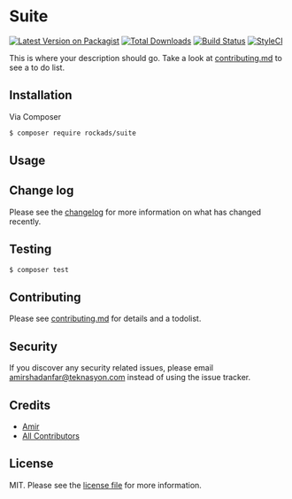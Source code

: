 # Suite

[![Latest Version on Packagist][ico-version]][link-packagist]
[![Total Downloads][ico-downloads]][link-downloads]
[![Build Status][ico-travis]][link-travis]
[![StyleCI][ico-styleci]][link-styleci]

This is where your description should go. Take a look at [contributing.md](contributing.md) to see a to do list.

## Installation

Via Composer

``` bash
$ composer require rockads/suite
```

## Usage

## Change log

Please see the [changelog](changelog.md) for more information on what has changed recently.

## Testing

``` bash
$ composer test
```

## Contributing

Please see [contributing.md](contributing.md) for details and a todolist.

## Security

If you discover any security related issues, please email amirshadanfar@teknasyon.com instead of using the issue tracker.

## Credits

- [Amir][link-author]
- [All Contributors][link-contributors]

## License

MIT. Please see the [license file](license.md) for more information.

[ico-version]: https://img.shields.io/packagist/v/rockads/suite.svg?style=flat-square
[ico-downloads]: https://img.shields.io/packagist/dt/rockads/suite.svg?style=flat-square
[ico-travis]: https://img.shields.io/travis/rockads/suite/master.svg?style=flat-square
[ico-styleci]: https://styleci.io/repos/12345678/shield

[link-packagist]: https://packagist.org/packages/rockads/suite
[link-downloads]: https://packagist.org/packages/rockads/suite
[link-travis]: https://travis-ci.org/rockads/suite
[link-styleci]: https://styleci.io/repos/12345678
[link-author]: https://github.com/rockads
[link-contributors]: ../../contributors

